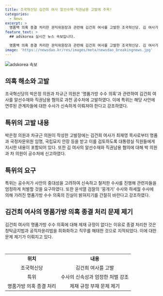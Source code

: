 ```yaml
---
title: 조국혁신당 김건희 여사 알선수재·직권남용 고발에 주목!
categories:
  - News
excerpt: >
  명품백 의혹 종결 처리한 권익위원장과 관련해 김건희 여사를 고발한 조국혁신당. 김 여사가 시가 300여만원 상당의 명품을 받고 검토하도록 지시한 혐의로, 공수처에 고발했다. 이에 대한 수사로 윤석열 검찰의 뭉개기 수사와 하세월 수사로 가려진 명품백 수수 의혹의 진실이 밝혀지길 바란다. (150자)
feature_text: >
  ## adskorea 실시간 뉴스 속보입니다.

  명품백 의혹 종결 처리한 권익위원장과 관련해 김건희 여사를 고발한 조국혁신당. 김 여사가 시가 300여만원 상당의 명품을 받고 검토하도록 지시한 혐의로, 공수처에 고발했다. 이에 대한 수사로 윤석열 검찰의 뭉개기 수사와 하세월 수사로 가려진 명품백 수수 의혹의 진실이 밝혀지길 바란다. (150자)
image: 'https://newsdao.kr/res/images/meta/newsdao_breakingnews.jpg'
---
```


<p><img src="https://newsdao.kr/res/images/meta/newsdao_breakingnews.jpg" alt="adskorea 속보" /></p>

<h2 data-ke-size="size26">의혹 해소와 고발</h2>

<p data-ke-size="size16">조국혁신당의 박은정 의원과 차규근 의원은 '명품가방 수수 의혹'과 관련하여 김건희 여사를 알선수재와 직권남용 혐의로 과천 공수처에 고발하였다. 이에 특위는 해당 사안에 연루된 관계자들에 대한 수사가 신속하게 이뤄져야 한다고 강조하였다.</p>

<h2 data-ke-size="size26">특위의 고발 내용</h2>

<p data-ke-size="size16">박은정 의원과 차규근 의원이 작성한 고발장에는 김건희 여사가 최재영 목사로부터 명품과 국정자문위원 임명, 국립묘지 안장 등을 받고 이를 검토하도록 대통령실 직원들에게 지시한 내용이 포함되어 있다. 또한 김 여사의 알선수재와 직권남용 혐의에 대해 박 의원과 차 의원이 공수처에 신고하였다.</p>

<h2 data-ke-size="size26">특위의 요구</h2>

<p data-ke-size="size16">특위는 공수처가 사안의 중대성을 고려하여 신속하고 철저한 수사를 진행해 관련자들을 엄정하게 처벌할 것을 요구하였다. 또한 윤석열 검찰의 '뭉개기' 수사와 하세월 수사에 의해 가려진 명품가방 수수 의혹의 진실이 밝혀지기를 간절히 바란다고 강조하였다.</p>

<h2 data-ke-size="size26">김건희 여사의 명품가방 의혹 종결 처리 문제 제기</h2>

<p data-ke-size="size16">김건희 여사의 명품가방 수수 의혹에 대해 제재 규정이 없다는 이유로 종결 처리한 것은 청탁금지법과 공직자윤리법을 희화화하고 직무를 해태한 것으로 지적되었다. 이에 대한 문제 제기가 이뤄지고 있다.</p>

<p data-ke-size="size16">&nbsp;</p>

<table>
    <tbody>
        <tr>
            <td style="text-align: center; height: 17px;"><b>위치</b></td>
            <td style="text-align: center; height: 17px;"><b>내용</b></td>
        </tr>
        <tr>
            <td style="text-align: center; height: 17px;">조국혁신당</td>
            <td style="text-align: center; height: 17px;">김건희 여사를 고발</td>
        </tr>
        <tr>
            <td style="text-align: center; height: 17px;">특위</td>
            <td style="text-align: center; height: 17px;">수사의 신속성과 엄정한 처벌 강조</td>
        </tr>
        <tr>
            <td style="text-align: center; height: 17px;">명품가방 의혹 종결 처리</td>
            <td style="text-align: center; height: 17px;">제재 규정 부재 문제 제기</td>
        </tr>
    </tbody>
</table>

<p data-ke-size="size16">&nbsp;</p>

